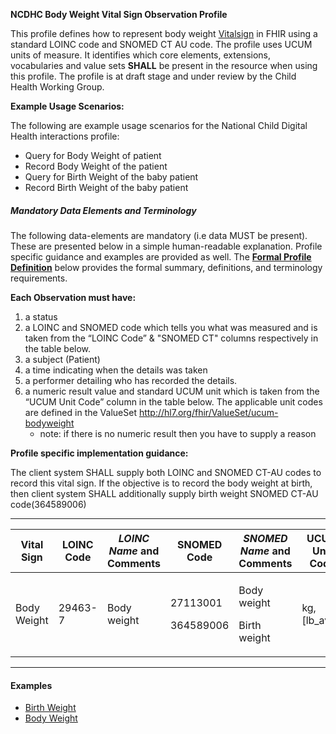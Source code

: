 **NCDHC Body Weight Vital Sign Observation Profile**

This profile defines  how to represent body weight [Vitalsign] in FHIR using a standard LOINC code and SNOMED CT AU code. The profile uses UCUM units of measure. It identifies which core elements, extensions, vocabularies and value sets **SHALL** be present in the resource when using this profile. 
The profile is at draft stage and under review by the Child Health Working Group. 

**Example Usage Scenarios:**

The following are example usage scenarios for the National Child Digital Health interactions
profile:

-   Query for Body Weight of patient
-   Record Body Weight of the patient
-   Query for Birth Weight of the baby patient
-   Record Birth Weight of the baby patient

##### Mandatory Data Elements and Terminology


The following data-elements are mandatory (i.e data MUST be present). These are presented below in a simple human-readable explanation.  Profile specific guidance and examples are provided as well.  The [**Formal Profile Definition**](#profile) below provides the  formal summary, definitions, and  terminology requirements.  

**Each Observation must have:**

1.  a status  
1.  a LOINC and SNOMED code which tells you what was measured and is taken from the “LOINC Code” &  "SNOMED CT" columns respectively in the table below.
1.  a subject (Patient)
1.  a time indicating when the details was taken
1.	a performer detailing who has recorded the details.
1.  a numeric result value and standard UCUM unit which is taken from the “UCUM Unit Code” column in the table below. The applicable unit codes are defined in the ValueSet http://hl7.org/fhir/ValueSet/ucum-bodyweight
    -   note: if there is no numeric result then you have to supply a reason

**Profile specific implementation guidance:**

The client system SHALL supply both LOINC and SNOMED CT-AU codes to record this vital sign. If the objective is to record the body weight at birth, then client system SHALL additionally supply birth weight SNOMED CT-AU code(364589006)


---

<table class="grid">
  <thead>
    <tr>
      <th>Vital Sign</th>
      <th>LOINC Code</th>
      <th><em>LOINC Name </em>and Comments</th>
	  <th>SNOMED Code</th>
      <th><em>SNOMED Name </em>and Comments</th>
      <th>UCUM Unit Code</th>
    </tr>
  </thead>
  <tBirth>
    <tr>
      <td>Body Weight</td>
      <td>29463-7</td>
      <td>Body weight</td>
      <td>
	  <p>27113001</p>
	  <p>364589006</p>
	  </td>
	  <td>
	  <p>Body weight</p>
	  <p>Birth weight</p>
	  </td>
	  <td>kg,[lb_av],g</td>
    </tr>
    
  </tBirth>
</table>

---


#### Examples

- [Birth Weight](ncdhc-observation-vitalsign-birthweight-example.html)
- [Body Weight](ncdhc-observation-vitalsign-bodyweight-example.html)

[Vitalsign]: http://hl7.org/fhir/STU3/observation-vitalsigns.html
[extensible]: http://hl7.org/fhir/terminologies.html#extensible
[General Guidance Section]: definitions.html
